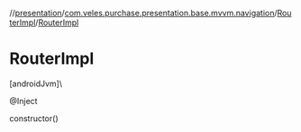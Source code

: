 //[presentation](../../../index.md)/[com.veles.purchase.presentation.base.mvvm.navigation](../index.md)/[RouterImpl](index.md)/[RouterImpl](-router-impl.md)

# RouterImpl

[androidJvm]\

@Inject

constructor()
